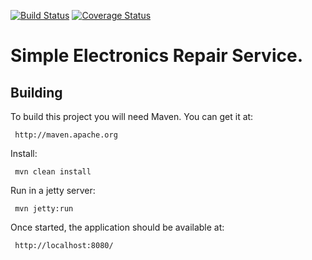 [![Build Status](https://travis-ci.org/brest-java-course-summer-2019/sergey-arkhutsik.svg?branch=master)](https://travis-ci.org/brest-java-course-summer-2019/sergey-arkhutsik)
[![Coverage Status](https://coveralls.io/repos/github/brest-java-course-summer-2019/sergey-arkhutsik/badge.svg)](https://coveralls.io/github/brest-java-course-summer-2019/sergey-arkhutsik)

# Simple Electronics Repair Service.

Building
--------
 
 To build this project you will need Maven. You can get it at:
 
     http://maven.apache.org
     
 Install:
 
     mvn clean install
     
 Run in a jetty server:
 
     mvn jetty:run

 Once started, the application should be available at:
 
     http://localhost:8080/